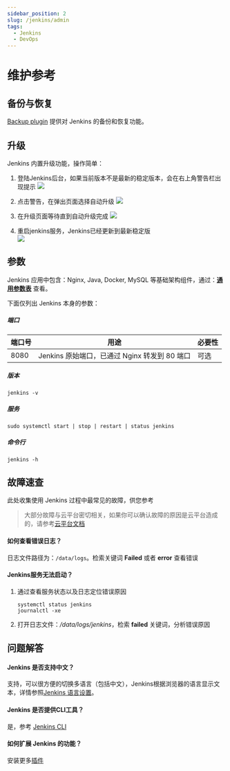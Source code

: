 ```yaml
---
sidebar_position: 2
slug: /jenkins/admin
tags:
  - Jenkins
  - DevOps
---
```


# 维护参考

## 备份与恢复

[Backup plugin](https://plugins.jenkins.io/backup/) 提供对 Jenkins 的备份和恢复功能。  

## 升级

Jenkins 内置升级功能，操作简单：

1. 登陆Jenkins后台，如果当前版本不是最新的稳定版本，会在右上角警告栏出现提示
   ![](https://libs.websoft9.com/Websoft9/DocsPicture/zh/jenkins/jenkins-warning-websoft9.png)

2. 点击警告，在弹出页面选择自动升级
   ![](https://libs.websoft9.com/Websoft9/DocsPicture/zh/jenkins/jenkins-selectauto-websoft9.png)

3. 在升级页面等待直到自动升级完成
   ![](https://libs.websoft9.com/Websoft9/DocsPicture/zh/jenkins/jenkins-autoupdate-websoft9.png)

4. 重启jenkins服务，Jenkins已经更新到最新稳定版  
   ![](https://libs.websoft9.com/Websoft9/DocsPicture/zh/jenkins/jenkins-updatecok-websoft9.png)

## 参数

Jenkins 应用中包含：Nginx, Java, Docker, MySQL 等基础架构组件，通过：**[通用参数表](../setup/parameter)** 查看。  

下面仅列出 Jenkins 本身的参数：

##### 端口

| 端口号 | 用途                                          | 必要性 |
| ------ | --------------------------------------------- | ------ |
| 8080   | Jenkins 原始端口，已通过 Nginx 转发到 80 端口 | 可选   |


##### 版本

```shell
jenkins -v
```

##### 服务

```shell
sudo systemctl start | stop | restart | status jenkins
```

##### 命令行

```shell
jenkins -h
```

## 故障速查

此处收集使用 Jenkins 过程中最常见的故障，供您参考

> 大部分故障与云平台密切相关，如果你可以确认故障的原因是云平台造成的，请参考[云平台文档](https://support.websoft9.com/docs/faq/zh/tech-instance.html)

#### 如何查看错误日志？

日志文件路径为：`/data/logs`。检索关键词 **Failed** 或者 **error** 查看错误

#### Jenkins服务无法启动？

1. 通过查看服务状态以及日志定位错误原因
   ```
   systemctl status jenkins
   journalctl -xe
   ```
2. 打开日志文件：*/data/logs/jenkins*，检索 **failed** 关键词，分析错误原因

## 问题解答

#### Jenkins 是否支持中文？

支持，可以很方便的切换多语言（包括中文），Jenkins根据浏览器的语言显示文本，详情参照[Jenkins 语言设置](https://www.jenkins.io/doc/book/using/using-local-language/)。

#### Jenkins 是否提供CLI工具？

是，参考 [Jenkins CLI](/zh/solution-cli.md)

#### 如何扩展 Jenkins 的功能？

安装更多[插件](https://plugins.jenkins.io/)
